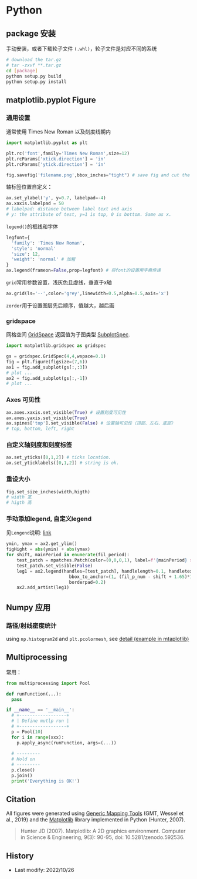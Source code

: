 # Python

## package 安装

手动安装，或者下载轮子文件 `(.whl)`，轮子文件是对应不同的系统
```bash
# download the tar.gz
# tar -zxvf **.tar.gz
cd [package]
python setup.py build
python setup.py install
```

## matplotlib.pyplot Figure

### 通用设置

通常使用 Times New Roman 以及刻度线朝内 <Badge text="通用设置" color="#242378" />

```python
import matplotlib.pyplot as plt

plt.rc('font',family='Times New Roman',size=12)
plt.rcParams['xtick.direction'] = 'in'
plt.rcParams['ytick.direction'] = 'in'

fig.savefig('filename.png',bbox_inches="tight") # save fig and cut the white padding
```

轴标签位置自定义：
```python
ax.set_ylabel('y', y=0.7, labelpad=-4)
ax.xaxis.labelpad = 50
# labelpad: distance between label text and axis
# y: the attribute of test, y=1 is top, 0 is bottom. Same as x.
```

`legend()`的框线和字体

```python
legfont={
  'family': 'Times New Roman',
  'style': 'normal'
  'size': 12,
  'weight': 'normal' # 加粗
}
ax.legend(frameon=False,prop=legfont) # 将font的设置用字典传递
```

`grid`常用参数设置，浅灰色且虚线，垂直于x轴

```python
ax.grid(ls='--',color='grey',linewidth=0.5,alpha=0.5,axis='x')
```

`zorder`用于设置图层先后顺序，值越大，越后画

### gridspace

网格空间 [GridSpace](https://matplotlib.org/stable/api/_as_gen/matplotlib.gridspec.GridSpec.html) 返回值为子图类型 [SubplotSpec](https://matplotlib.org/stable/api/_as_gen/matplotlib.gridspec.SubplotSpec.html#matplotlib.gridspec.SubplotSpec).

```python
import matplotlib.gridspec as gridspec

gs = gridspec.GridSpec(4,4,wspace=0.1)
fig = plt.figure(figsize=(7,6))
ax1 = fig.add_subplot(gs[:,:3])
# plot ...
ax2 = fig.add_subplot(gs[:,-1])
# plot ...
```

### Axes 可见性

```python
ax.axes.xaxis.set_visible(True) # 设置刻度可见性
ax.axes.yaxis.set_visible(True)
ax.spines['top'].set_visible(False) # 设置轴可见性（顶部、左右、底部）
# top, bottom, left, right
```

### 自定义轴刻度和刻度标签

```python
ax.set_yticks([0,1,2]) # ticks location.
ax.set_yticklabels([0,1,2]) # string is ok.
```

### 重设大小

```python
fig.set_size_inches(width,higth)
# width 宽
# higth 高
```

### 手动添加legend, 自定义legend

见`Lengend`说明: [link](https://matplotlib.org/stable/api/legend_api.html#matplotlib.legend.Legend)

```python
ymin, ymax = ax2.get_ylim()
figHight = abs(ymin) + abs(ymax)
for shift, mainPeriod in enumerate(fil_period):
    test_patch = mpatches.Patch(color=(0,0,0,1), label=f'{mainPeriod} s')
    test_patch.set_visible(False)
    leg1 = ax2.legend(handles=[test_patch], handlelength=0.1, handletextpad=0.1, loc='upper right',
                        bbox_to_anchor=(1, (fil_p_num - shift + 1.65)*1.15*fil_p_num/figHight/figHight-0.02),
                        borderpad=0.2)
    ax2.add_artist(leg1)
```

## Numpy 应用

### 路径/射线密度统计

using `np.histogram2d` and `plt.pcolormesh`, see [detail (example in mtaplotlib)](https://matplotlib.org/stable/gallery/statistics/time_series_histogram.html#sphx-glr-gallery-statistics-time-series-histogram-py)

## Multiprocessing

常用：
```python
from multiprocessing import Pool

def runFunction(...):
  pass

if __name__ == '__main__':
  # +------------------+
  # | Define mutlp run |
  # +------------------+
  p = Pool(10)
  for i in range(xxx):
    p.apply_async(runFunction, args=(...))
  
  # ---------
  # Hold on 
  # ---------
  p.close()
  p.join()
  print('Everything is OK!')
```

## Citation

All figures were generated using [Generic Mapping Tools](https://www.generic-mapping-tools.org/) (GMT, Wessel et al., 2019) and the [Matplotlib](https://matplotlib.org/) library implemented in Python (Hunter, 2007).

> Hunter JD (2007). Matplotlib: A 2D graphics environment. Computer in Science & Engineering, 9(3): 90-95, doi: 10.5281/zenodo.592536.

## History

- Last modify: 2022/10/26